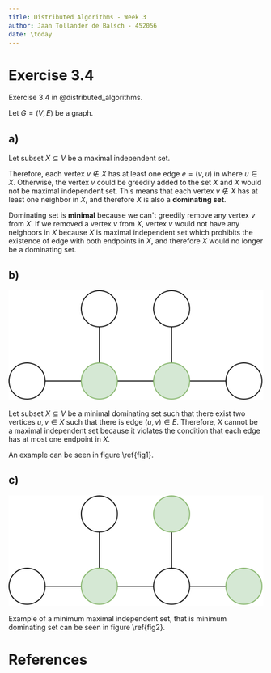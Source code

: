 ```yaml
---
title: Distributed Algorithms - Week 3
author: Jaan Tollander de Balsch - 452056
date: \today
---
```

# Exercise 3.4
Exercise 3.4 in @distributed_algorithms.

Let $G=(V,E)$ be a graph.

## a)
Let subset $X⊆V$ be a maximal independent set.

Therefore, each vertex $v∉X$ has at least one edge $e=(v,u)$ in where $u∈X$. Otherwise, the vertex $v$ could be greedily added to the set $X$ and $X$ would not be maximal independent set. This means that each vertex $v∉X$ has at least one neighbor in $X$, and therefore $X$ is also a **dominating set**.

Dominating set is **minimal** because we can't greedily remove any vertex $v$ from $X$. If we removed a vertex $v$ from $X$, vertex $v$ would not have any neighbors in $X$ because $X$ is maximal independent set which prohibits the existence of edge with both endpoints in $X$, and therefore $X$ would no longer be a dominating set.

## b)
![*Example of minimum (hence also minimal) dominating set, that is not independent set. The set elements are the colored vertices.* \label{fig1}](figures/set1.svg)

Let subset $X⊆V$ be a minimal dominating set such that there exist two vertices $u,v∈X$ such that there is edge $(u,v)∈E$. Therefore, $X$ cannot be a maximal independent set because it violates the condition that each edge has at most one endpoint in $X$. 

An example can be seen in figure \ref{fig1}.

## c)
![*Example of a minimum maximal independent set, that is minimal dominating set, but not minimum, which is illustrated in figure \ref{fig1}. The set elements are the colored vertices.* \label{fig2}](figures/set2.svg)

<!-- Let subset $X⊆V$ be a minimum maximal independent set. -->

Example of a minimum maximal independent set, that is minimum dominating set can be seen in figure \ref{fig2}.

# References
